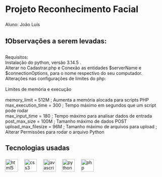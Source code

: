 <h1 align="left">Projeto Reconhecimento Facial</h1>

###

<p align="left">Aluno: João Luís</p>

###

<h2 align="left">❗Observações a serem levadas:</h2>

###

<p align="left">Requisitos:<br>Instalação do python, versão 3.14.5 .<br>Alterar no Cadastrar.php e Conexão as entidades $serverName e $connectionOptions, para o nome respectivo do seu computador.<br>Alterações nas configurações de limites do php:<br><br>Limites de memória e execução<br><br>memory_limit = 512M               ; Aumenta a memória alocada para scripts PHP<br>max_execution_time = 300          ; Tempo máximo em segundos que um script pode rodar<br>max_input_time = 180              ; Tempo máximo para analisar dados de entrada<br>post_max_size = 100M              ; Tamanho máximo de dados POST<br>upload_max_filesize = 96M         ; Tamanho máximo de arquivos para upload          ; Alterar Permissões para rodar o arquivo Python</p>

###

<h2 align="left">Tecnologias usadas</h2>

###

<div align="left">
  <img src="https://cdn.jsdelivr.net/gh/devicons/devicon/icons/html5/html5-original.svg" height="40" alt="html5 logo"  />
  <img width="12" />
  <img src="https://cdn.jsdelivr.net/gh/devicons/devicon/icons/css3/css3-original.svg" height="40" alt="css3 logo"  />
  <img width="12" />
  <img src="https://cdn.jsdelivr.net/gh/devicons/devicon/icons/javascript/javascript-original.svg" height="40" alt="javascript logo"  />
  <img width="12" />
  <img src="https://cdn.jsdelivr.net/gh/devicons/devicon/icons/python/python-original.svg" height="40" alt="python logo"  />
  <img width="12" />
  <img src="https://cdn.jsdelivr.net/gh/devicons/devicon/icons/php/php-original.svg" height="40" alt="php logo"  />
</div>

###
